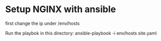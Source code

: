 # Setup NGINX with ansible

first change the ip under /env/hosts

Run the playbok in this directory:
ansible-playbook -i env/hosts site.yaml
